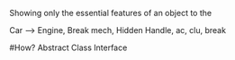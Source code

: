 Showing only the essential features of an object to the

Car --> Engine, Break mech, Hidden
Handle, ac, clu, break

#How?
Abstract Class
Interface